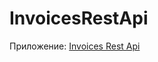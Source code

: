 # InvoicesRestApi
Приложение: [Invoices Rest Api](https://dslekomtsev.github.io/InvoicesRestApi/public/)

